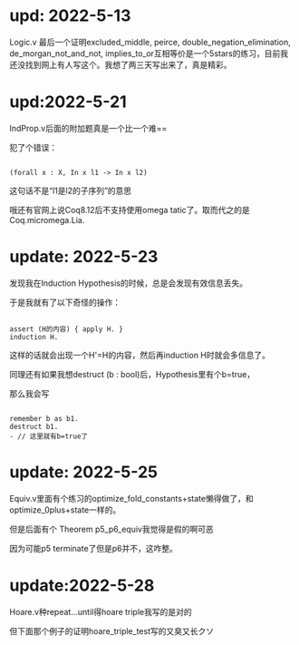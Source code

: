 # upd: 2022-5-13

Logic.v 最后一个证明excluded_middle, peirce, double_negation_elimination, de_morgan_not_and_not, implies_to_or互相等价是一个5stars的练习，目前我还没找到网上有人写这个。我想了两三天写出来了，真是精彩。

# upd:2022-5-21

IndProp.v后面的附加题真是一个比一个难==

犯了个错误：

```

(forall x : X, In x l1 -> In x l2)
```

这句话不是“l1是l2的子序列”的意思

哦还有官网上说Coq8.12后不支持使用omega tatic了。取而代之的是Coq.micromega.Lia.

# update: 2022-5-23

发现我在Induction Hypothesis的时候，总是会发现有效信息丢失。

于是我就有了以下奇怪的操作：

```

assert (H的内容) { apply H. }
induction H.
```

这样的话就会出现一个H'=H的内容，然后再induction H时就会多信息了。

同理还有如果我想destruct (b : bool)后，Hypothesis里有个b=true，

那么我会写

```

remember b as b1.
destruct b1.
- // 这里就有b=true了
```

# update: 2022-5-25

Equiv.v里面有个练习的optimize_fold_constants+state懒得做了，和optimize_0plus+state一样的。

但是后面有个 Theorem p5_p6_equiv我觉得是假的啊可恶

因为可能p5 terminate了但是p6并不，这咋整。

# update:2022-5-28

Hoare.v种repeat...until得hoare triple我写的是对的

但下面那个例子的证明hoare_triple_test写的又臭又长クソ